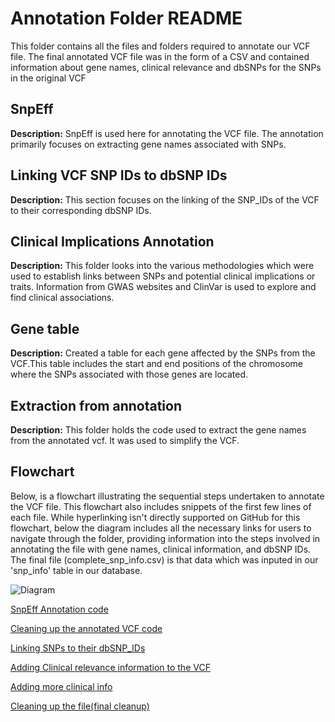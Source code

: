 # Annotation Folder README

This folder contains all the files and folders required to annotate our VCF file. 
The final annotated VCF file was in the form of a CSV and contained information about gene names, clinical relevance and dbSNPs for the SNPs in the original VCF 

## SnpEff

**Description:** SnpEff is used here for annotating the VCF file. The annotation primarily focuses on extracting gene names associated with SNPs.

## Linking VCF SNP IDs to dbSNP IDs

**Description:** This section focuses on the linking of the SNP_IDs of the VCF to their corresponding dbSNP IDs.

## Clinical Implications Annotation

**Description:** This folder looks into the various methodologies which were used to establish links between SNPs and potential clinical implications or traits. Information from GWAS websites and ClinVar is used to explore and find clinical associations.

## Gene table
**Description:** Created a table for each gene affected by the SNPs from the VCF.This table includes the start and end positions of the chromosome where the SNPs associated with those genes are located.

## Extraction from annotation
**Description:** This folder holds the code used to extract the gene names  from the annotated vcf. It was used to simplify the VCF. 

## Flowchart



Below, is a  flowchart illustrating the sequential steps undertaken to annotate the VCF file. This flowchart also includes snippets of the first few lines of each file. While hyperlinking isn't directly supported on GitHub for this flowchart, below the diagram includes all the necessary links for users to navigate through the folder, providing information into the steps involved in annotating the file with gene names, clinical information, and dbSNP IDs. The final file (complete_snp_info.csv) is that data which was inputed in our 'snp_info' table in our database.

![Diagram](https://github.com/camilaballenghien/cballenghien.github.io/blob/master/images/flowchart.drawio.png)


[SnpEff Annotation code](https://github.com/ml22826/Ubuntu/blob/main/Back_end/Database/Annotation_VCF/SnpEff/code.sh)

[Cleaning up the annotated VCF code](https://github.com/ml22826/Ubuntu/blob/main/Back_end/Database/Annotation_VCF/Extraction%20from%20annotation/gene_name_extraction.sh)

[Linking SNPs to their dbSNP_IDs](https://github.com/ml22826/Ubuntu/blob/main/Back_end/Database/Annotation_VCF/Linking%20SNP%20to%20their%20dbSNP%20ids/src/code.sh)

[Adding Clinical relevance information to the VCF](https://github.com/ml22826/Ubuntu/blob/main/Back_end/Database/Annotation_VCF/Clinical%20relevance/src/Adding_clinvar(1).py)

[Adding more clinical info](https://github.com/ml22826/Ubuntu/tree/main/Back_end/Database/Annotation_VCF/Clinical%20relevance/Adding%20more%20clinical%20relevance%20information)

[Cleaning up the file(final cleanup)](https://github.com/ml22826/Ubuntu/blob/main/Back_end/Database/Annotation_VCF/Clinical%20relevance/Adding%20more%20clinical%20relevance%20information/cleaning_final_file_3.py)



